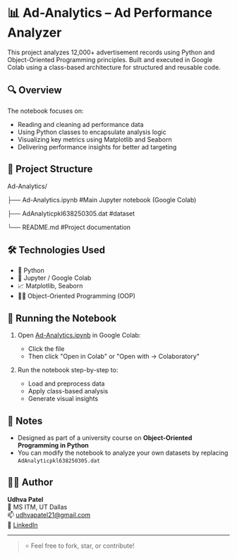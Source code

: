 # 📊 Ad-Analytics – Ad Performance Analyzer

This project analyzes 12,000+ advertisement records using Python and Object-Oriented Programming principles. Built and executed in Google Colab using a class-based architecture for structured and reusable code.

## 🔍 Overview

The notebook focuses on:

- Reading and cleaning ad performance data
- Using Python classes to encapsulate analysis logic
- Visualizing key metrics using Matplotlib and Seaborn
- Delivering performance insights for better ad targeting

## 📁 Project Structure

Ad-Analytics/

├── Ad-Analytics.ipynb  #Main Jupyter notebook (Google Colab)

├── AdAnalyticpkl638250305.dat #dataset

└── README.md #Project documentation


## 🛠️ Technologies Used

- 🐍 Python
- 🧪 Jupyter / Google Colab
- 📈 Matplotlib, Seaborn
- 👨‍💻 Object-Oriented Programming (OOP)

## 🚀 Running the Notebook

1. Open [Ad-Analytics.ipynb](https://colab.research.google.com/drive/1v74__lhYxUN5ijzqgOENZpBIslVoLBUV?usp=sharing) in Google Colab:
   - Click the file
   - Then click "Open in Colab" or "Open with → Colaboratory"

2. Run the notebook step-by-step to:
   - Load and preprocess data
   - Apply class-based analysis
   - Generate visual insights

## 📌 Notes

- Designed as part of a university course on **Object-Oriented Programming in Python**
- You can modify the notebook to analyze your own datasets by replacing `AdAnalyticpkl638250305.dat`

## 👨‍💻 Author

**Udhva Patel**  
📍 MS ITM, UT Dallas  
📫 udhvapatel21@gmail.com  
🔗 [LinkedIn](https://linkedin.com/in/udhva-patel)

---

> ⭐ Feel free to fork, star, or contribute!
